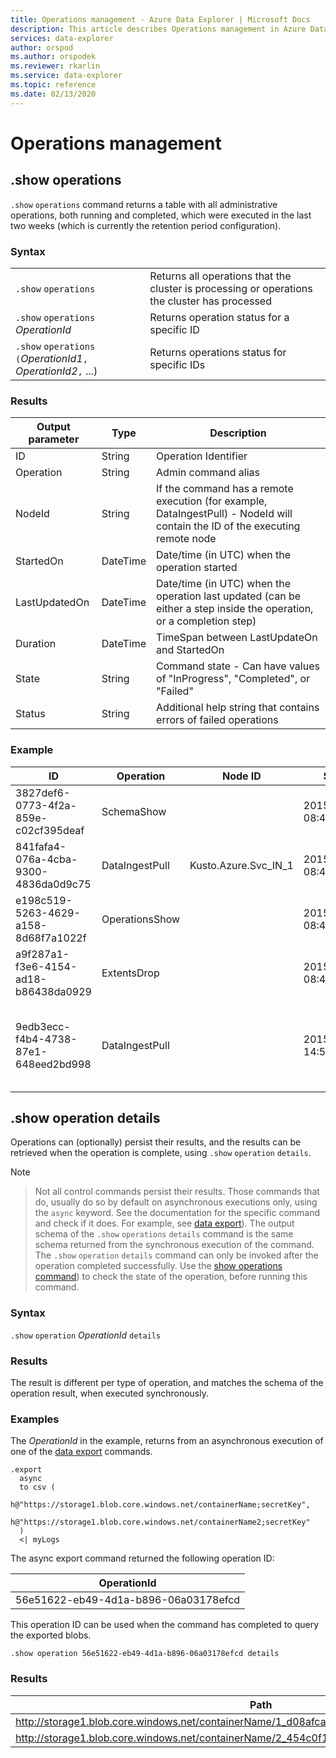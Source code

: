 ```yaml
---
title: Operations management - Azure Data Explorer | Microsoft Docs
description: This article describes Operations management in Azure Data Explorer.
services: data-explorer
author: orspod
ms.author: orspodek
ms.reviewer: rkarlin
ms.service: data-explorer
ms.topic: reference
ms.date: 02/13/2020
---
```

# Operations management

## .show operations

`.show` `operations` command returns a table with all administrative operations, both running and completed, which were executed in the last two weeks (which is currently the retention period configuration).

### Syntax

|||
|---|---| 
|`.show` `operations`              |Returns all operations that the cluster is processing or operations the cluster has processed
|`.show` `operations` *OperationId*|Returns operation status for a specific ID 
|`.show` `operations` `(`*OperationId1*`,` *OperationId2*`,` ...)|Returns operations status for specific IDs

### Results
 
|Output parameter |Type |Description
|---|---|---
|ID |String |Operation Identifier
|Operation |String |Admin command alias
|NodeId |String |If the command has a remote execution (for example, DataIngestPull) - NodeId will contain the ID of the executing remote node
|StartedOn |DateTime |Date/time (in UTC) when the operation started
|LastUpdatedOn |DateTime |Date/time (in UTC) when the operation last updated (can be either a step inside the operation, or a completion step)
|Duration |DateTime |TimeSpan between LastUpdateOn and StartedOn
|State |String |Command state - Can have values of "InProgress", "Completed", or "Failed"
|Status |String |Additional help string that contains errors of failed operations
 
### Example
 
|ID |Operation |Node ID |Started On |Last Updated On |Duration |State |Status 
|--|--|--|--|--|--|--|--
|3827def6-0773-4f2a-859e-c02cf395deaf |SchemaShow | |2015-01-06 08:47:01.0000000 |2015-01-06 08:47:01.0000000 |0001-01-01 00:00:00.0000000 |Completed |
|841fafa4-076a-4cba-9300-4836da0d9c75 |DataIngestPull |Kusto.Azure.Svc_IN_1 |2015-01-06 08:47:02.0000000 |2015-01-06 08:48:19.0000000 |0001-01-01 00:01:17.0000000 |Completed |
|e198c519-5263-4629-a158-8d68f7a1022f |OperationsShow | |2015-01-06 08:47:18.0000000 |2015-01-06 08:47:18.0000000 |0001-01-01 00:00:00.0000000 |Completed |
|a9f287a1-f3e6-4154-ad18-b86438da0929 |ExtentsDrop | |2015-01-11 08:41:01.0000000 |0001-01-01 00:00:00.0000000 |0001-01-01 00:00:00.0000000 |InProgress |
|9edb3ecc-f4b4-4738-87e1-648eed2bd998 |DataIngestPull | |2015-01-10 14:57:41.0000000 |2015-01-10 14:57:41.0000000 |0001-01-01 00:00:00.0000000 |Failed |Collection was modified. Enumeration operation may not execute.

## .show operation details

Operations can (optionally) persist their results, and the results can be retrieved when the operation is complete, using `.show` `operation` `details`.

> [!NOTE]

> Not all control commands persist their results. Those commands that do, usually do so by default on asynchronous executions only, using the `async` keyword. See the documentation for the specific command and check if it does. For example, see [data export](data-export/index.md)).
> The output schema of the `.show` `operations` `details` command is the same schema returned from the synchronous execution of the command.
> The `.show` `operation` `details` command can only be invoked after the operation completed successfully. Use the [show operations command](#show-operations)) to check the state of the operation, before running this command.

### Syntax

`.show` `operation` *OperationId* `details`

### Results

The result is different per type of operation, and matches the schema of the operation result, when executed synchronously.

### Examples

The *OperationId* in the example, returns from an asynchronous execution of one
of the [data export](../management/data-export/index.md) commands.

```kusto 
.export 
  async 
  to csv ( 
    h@"https://storage1.blob.core.windows.net/containerName;secretKey", 
    h@"https://storage1.blob.core.windows.net/containerName2;secretKey" 
  ) 
  <| myLogs 

```

The async export command returned the following operation ID:

|OperationId|
|---|
|56e51622-eb49-4d1a-b896-06a03178efcd|

This operation ID can be used when the command has completed to query the exported blobs. 

```kusto
.show operation 56e51622-eb49-4d1a-b896-06a03178efcd details 
```

### Results

|Path|NumRecords|
|---|---|
|http://storage1.blob.core.windows.net/containerName/1_d08afcae2f044c1092b279412dcb571b.csv|10|
|http://storage1.blob.core.windows.net/containerName/2_454c0f1359e24795b6529da8a0101330.csv|15|